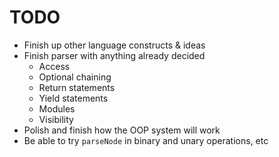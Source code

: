 # TODO
- Finish up other language constructs & ideas
- Finish parser with anything already decided
    - Access
    - Optional chaining
    - Return statements
    - Yield statements
    - Modules
    - Visibility
- Polish and finish how the OOP system will work
- Be able to try `parseNode` in binary and unary operations, etc